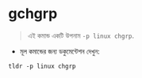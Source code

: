 # gchgrp

> এই কমান্ড একটি উপনাম `-p linux chgrp`.

- মূল কমান্ডের জন্য ডকুমেন্টেশন দেখুন:

`tldr -p linux chgrp`
